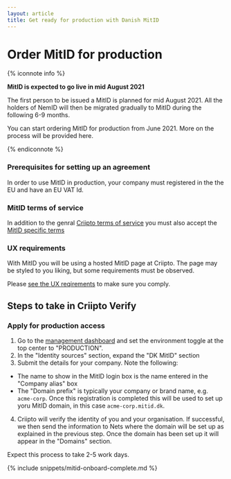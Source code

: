 ```yaml
---
layout: article
title: Get ready for production with Danish MitID
---
```


# Order MitID for production

{% iconnote info %}

**MitID is expected to go live in mid August 2021**

The first person to be issued a MitID is planned for mid August 2021. All the holders of NemID will then be migrated
gradually to MitID during the following 6-9 months.

You can start ordering MitID for production from June 2021. More on the process will be provided here.

{% endiconnote %}

### Prerequisites for setting up an agreement

In order to use MitID in production, your company must registered in the the EU and have an EU VAT Id.

### MitID terms of service

In addition to the genral [Criipto terms of service](https://criipto.com/legal/tos/) you must also accept the [MitID specific terms](https://criipto.com/legal/mitid/tos)

### UX requirements

With MitID you will be using a hosted MitID page at Criipto. The page may be styled to you liking, but some requirements must be
observed.

Please [see the UX reqirements](/eid-specifics/mitid-ux-reqs) to make sure you comply.

## Steps to take in Criipto Verify

### Apply for production access
1. Go to the [management dashboard](https://manage.criipto.id) and set the environment toggle at the top center to "PRODUCTION".
2. In the "Identity sources" section, expand the "DK MitID" section
3. Submit the details for your company. Note the following:
  - The name to show in the MitID login box is the name entered in the "Company alias" box
  - The "Domain prefix" is typically your company or brand name, e.g. `acme-corp`. Once this registration is completed this will be used to set up yoru MitID domain, in this case `acme-corp.mitid.dk`.
4. Criipto will verify the identity of you and your organisation. If successful, we then send the information to Nets where the domain will be set up as explained in the previous step. Once the domain has been set up it will appear in the "Domains" section.

Expect this process to take 2-5 work days.

{% include snippets/mitid-onboard-complete.md %}
